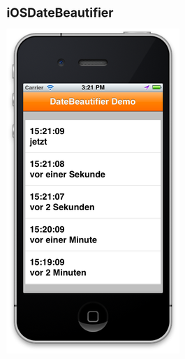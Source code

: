 iOSDateBeautifier
=================

![screenshot](https://github.com/thedelmann/iOSDateBeautifier/blob/master/screenshot.png)

